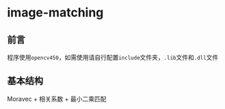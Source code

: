 # image-matching

## 前言
程序使用`opencv450`，如需使用请自行配置`include`文件夹，`.lib`文件和`.dll`文件

## 基本结构
Moravec + 相关系数 + 最小二乘匹配

